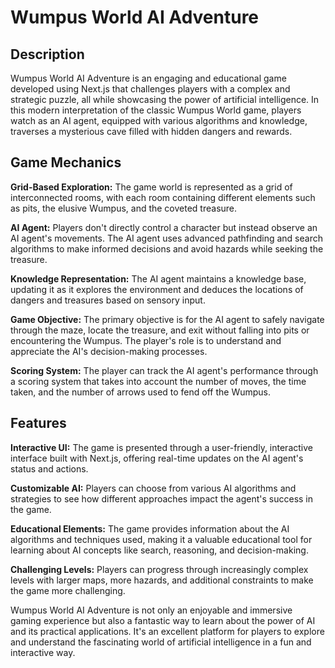 # Wumpus World AI Adventure

## Description

Wumpus World AI Adventure is an engaging and educational game developed using Next.js that challenges players with a complex and strategic puzzle, all while showcasing the power of artificial intelligence. In this modern interpretation of the classic Wumpus World game, players watch as an AI agent, equipped with various algorithms and knowledge, traverses a mysterious cave filled with hidden dangers and rewards.

## Game Mechanics

**Grid-Based Exploration:** The game world is represented as a grid of interconnected rooms, with each room containing different elements such as pits, the elusive Wumpus, and the coveted treasure.

**AI Agent:** Players don't directly control a character but instead observe an AI agent's movements. The AI agent uses advanced pathfinding and search algorithms to make informed decisions and avoid hazards while seeking the treasure.

**Knowledge Representation:** The AI agent maintains a knowledge base, updating it as it explores the environment and deduces the locations of dangers and treasures based on sensory input.

**Game Objective:** The primary objective is for the AI agent to safely navigate through the maze, locate the treasure, and exit without falling into pits or encountering the Wumpus. The player's role is to understand and appreciate the AI's decision-making processes.

**Scoring System:** The player can track the AI agent's performance through a scoring system that takes into account the number of moves, the time taken, and the number of arrows used to fend off the Wumpus.

## Features

**Interactive UI:** The game is presented through a user-friendly, interactive interface built with Next.js, offering real-time updates on the AI agent's status and actions.

**Customizable AI:** Players can choose from various AI algorithms and strategies to see how different approaches impact the agent's success in the game.

**Educational Elements:** The game provides information about the AI algorithms and techniques used, making it a valuable educational tool for learning about AI concepts like search, reasoning, and decision-making.

**Challenging Levels:** Players can progress through increasingly complex levels with larger maps, more hazards, and additional constraints to make the game more challenging.

Wumpus World AI Adventure is not only an enjoyable and immersive gaming experience but also a fantastic way to learn about the power of AI and its practical applications. It's an excellent platform for players to explore and understand the fascinating world of artificial intelligence in a fun and interactive way.
